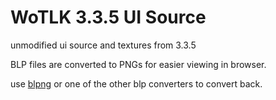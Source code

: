 # WoTLK 3.3.5 UI Source

unmodified ui source and textures from 3.3.5

BLP files are converted to PNGs for easier viewing in browser.

use [blpng](https://www.wowinterface.com/downloads/info22128-BLPNGConverter.html) or one of the other blp converters to convert back.